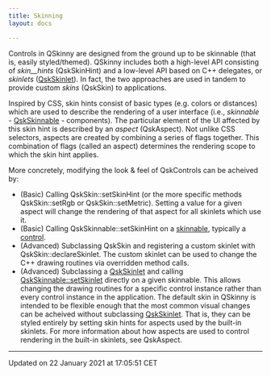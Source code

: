 ```yaml
---
title: Skinning
layout: docs

---
```





Controls in QSkinny are designed from the ground up to be skinnable (that is, easily styled/themed). QSkinny includes both a high-level API consisting of _skin__hints_ (QskSkinHint) and a low-level API based on C++ delegates, or _skinlets_ ([QskSkinlet](/docs/classes/class_qsk_skinlet/)). In fact, the two approaches are used in tandem to provide custom _skins_ (QskSkin) to applications.

Inspired by CSS, skin hints consist of basic types (e.g. colors or distances) which are used to describe the rendering of a user interface (i.e., _skinnable_ - [QskSkinnable](/docs/classes/class_qsk_skinnable/) - components). The particular element of the UI affected by this skin hint is described by an _aspect_ (QskAspect). Not unlike CSS selectors, aspects are created by combining a series of flags together. This combination of flags (called an aspect) determines the rendering scope to which the skin hint applies.

More concretely, modifying the look & feel of QskControls can be acheived by:

* (Basic) Calling QskSkin::setSkinHint (or the more specific methods QskSkin::setRgb or QskSkin::setMetric). Setting a value for a given aspect will change the rendering of that aspect for all skinlets which use it.
* (Basic) Calling QskSkinnable::setSkinHint on a [skinnable](/docs/classes/class_qsk_skinnable/), typically a [control](/docs/classes/class_qsk_control/).
* (Advanced) Subclassing QskSkin and registering a custom skinlet with QskSkin::declareSkinlet. The custom skinlet can be used to change the C++ drawing routines via overridden method calls.
* (Advanced) Subclassing a [QskSkinlet](/docs/classes/class_qsk_skinlet/) and calling [QskSkinnable::setSkinlet](/docs/classes/class_qsk_skinnable/#function-setskinlet) directly on a given skinnable. This allows changing the drawing routines for a specific control instance rather than every control instance in the application.
The default skin in QSkinny is intended to be flexible enough that the most common visual changes can be acheived without subclassing [QskSkinlet](/docs/classes/class_qsk_skinlet/). That is, they can be styled entirely by setting skin hints for aspects used by the built-in skinlets. For more information about how aspects are used to control rendering in the built-in skinlets, see QskAspect. 

-------------------------------

Updated on 22 January 2021 at 17:05:51 CET
